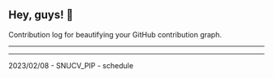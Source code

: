 ## Hey, guys! 👋

Contribution log for beautifying your GitHub contribution graph.

---



---

2023/02/08 - SNUCV_PIP - schedule